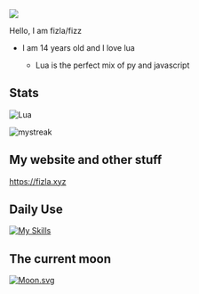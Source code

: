 <img src="https://cdn.e-z.host/e-zimagehosting/91c2160e-c321-4d86-8164-48ba5a65484b/dgb1zybo.png">



Hello, I am fizla/fizz

- I am 14 years old and I love lua

  - Lua is the perfect mix of py and javascript

## Stats


![Lua](https://img.shields.io/badge/lua-%232C2D72.svg?style=for-the-badge&logo=lua&logoColor=white)

<img src="https://github-readme-streak-stats.herokuapp.com/?user=tehfizla&theme=tokyonight" alt="mystreak"/>

## My website and other stuff

https://fizla.xyz

## Daily Use

[![My Skills](https://skillicons.dev/icons?i=lua,discord,github,vscode)](https://skillicons.dev)

## The current moon

[![Moon.svg](https://moon-svg.minung.dev/moon.svg?theme=basic)](https://moon-svg.minung.dev)

